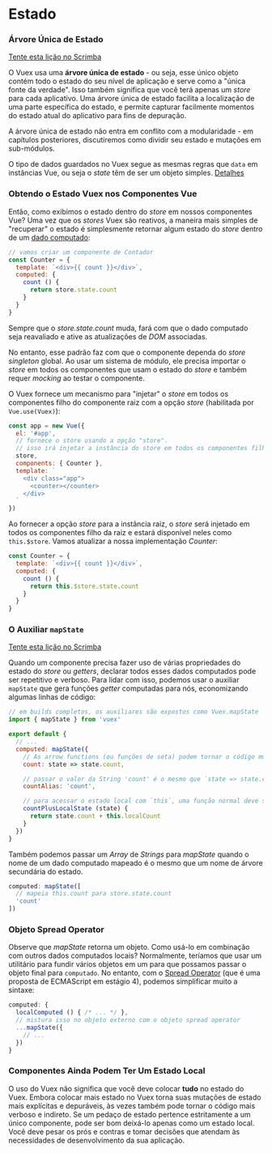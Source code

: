 # Estado

### Árvore Única de Estado

<div class="scrimba"><a href="https://scrimba.com/p/pnyzgAP/cWw3Zhb" target="_blank" rel="noopener noreferrer">Tente esta lição no Scrimba</a></div>

O Vuex usa uma **árvore única de estado** - ou seja, esse único objeto contém todo o estado do seu nível de aplicação e serve como a "única fonte da verdade". Isso também significa que você terá apenas um _store_ para cada aplicativo. Uma árvore única de estado facilita a localização de uma parte específica do estado, e permite capturar facilmente momentos do estado atual do aplicativo para fins de depuração.

A árvore única de estado não entra em conflito com a modularidade - em capítulos posteriores, discutiremos como dividir seu estado e mutações em sub-módulos.

O tipo de dados guardados no Vuex segue as mesmas regras que `data` em instâncias Vue, ou seja o _state_ têm de ser um objeto simples. [Detalhes](https://br.vuejs.org/v2/api/index.html#data)

### Obtendo o Estado Vuex nos Componentes Vue

Então, como exibimos o estado dentro do _store_ em nossos componentes Vue? Uma vez que os _stores_ Vuex são reativos, a maneira mais simples de "recuperar" o estado é simplesmente retornar algum estado do _store_ dentro de um [dado computado](https://br.vuejs.org/v2/guide/computed.html):

``` js
// vamos criar um componente de Contador
const Counter = {
  template: `<div>{{ count }}</div>`,
  computed: {
    count () {
      return store.state.count
    }
  }
}
```

Sempre que o _store.state.count_ muda, fará com que o dado computado seja reavaliado e ative as atualizações de _DOM_ associadas.

No entanto, esse padrão faz com que o componente dependa do _store_ _singleton_ global. Ao usar um sistema de módulo, ele precisa importar o _store_ em todos os componentes que usam o estado do _store_ e também requer _mocking_ ao testar o componente.

O Vuex fornece um mecanismo para "injetar" o _store_ em todos os componentes filho do componente raiz com a opção _store_ (habilitada por `Vue.use(Vuex)`):

``` js
const app = new Vue({
  el: '#app',
  // fornece o store usando a opção "store".
  // isso irá injetar a instância do store em todos os componentes filhos.
  store,
  components: { Counter },
  template: `
    <div class="app">
      <counter></counter>
    </div>
  `
})
```

Ao fornecer a opção _store_ para a instância raiz, o _store_ será injetado em todos os componentes filho da raiz e estará disponível neles como `this.$store`. Vamos atualizar a nossa implementação _Counter_:

``` js
const Counter = {
  template: `<div>{{ count }}</div>`,
  computed: {
    count () {
      return this.$store.state.count
    }
  }
}
```

### O Auxiliar `mapState`

<div class="scrimba"><a href="https://scrimba.com/p/pnyzgAP/c8Pz7BSK" target="_blank" rel="noopener noreferrer">Tente esta lição no Scrimba</a></div>

Quando um componente precisa fazer uso de várias propriedades do estado do _store_ ou _getters_, declarar todos esses dados computados pode ser repetitivo e verboso. Para lidar com isso, podemos usar o auxiliar `mapState` que gera funções _getter_ computadas para nós, economizando algumas linhas de código:

``` js
// em builds completos, os auxiliares são expostos como Vuex.mapState
import { mapState } from 'vuex'

export default {
  // ...
  computed: mapState({
    // As arrow functions (ou funções de seta) podem tornar o código muito sucinto!
    count: state => state.count,

    // passar o valor da String 'count' é o mesmo que `state => state.count`
    countAlias: 'count',

    // para acessar o estado local com `this`, uma função normal deve ser usada
    countPlusLocalState (state) {
      return state.count + this.localCount
    }
  })
}
```

Também podemos passar um _Array_ de _Strings_ para _mapState_ quando o nome de um dado computado mapeado é o mesmo que um nome de árvore secundária do estado.

``` js
computed: mapState([
  // mapeia this.count para store.state.count
  'count'
])
```

### Objeto Spread Operator

Observe que _mapState_ retorna um objeto. Como usá-lo em combinação com outros dados computados locais? Normalmente, teríamos que usar um utilitário para fundir vários objetos em um para que possamos passar o objeto final para `computado`. No entanto, com o [Spread Operator](https://github.com/sebmarkbage/ecmascript-rest-spread) (que é uma proposta de ECMAScript em estágio 4), podemos simplificar muito a sintaxe:

``` js
computed: {
  localComputed () { /* ... */ },
  // mistura isso no objeto externo com o objeto spread operator
  ...mapState({
    // ...
  })
}
```

### Componentes Ainda Podem Ter Um Estado Local

O uso do Vuex não significa que você deve colocar **tudo** no estado do Vuex. Embora colocar mais estado no Vuex torna suas mutações de estado mais explícitas e depuráveis, às vezes também pode tornar o código mais verboso e indireto. Se um pedaço de estado pertence estritamente a um único componente, pode ser bom deixá-lo apenas como um estado local. Você deve pesar os prós e contras e tomar decisões que atendam às necessidades de desenvolvimento da sua aplicação.
